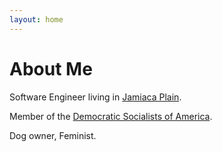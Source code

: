 ```yaml
---
layout: home
---
```


# About Me

Software Engineer living in [Jamiaca Plain](https://en.wikipedia.org/wiki/Jamaica_Plain).

Member of the [Democratic Socialists of America](http://dsausa.org).

Dog owner, Feminist.
